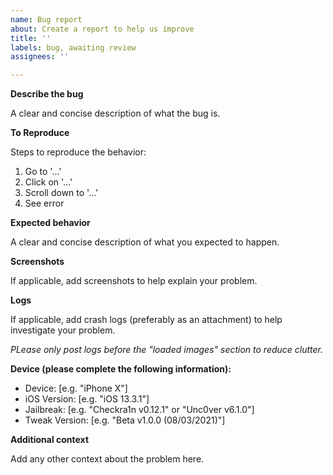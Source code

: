 ```yaml
---
name: Bug report
about: Create a report to help us improve
title: ''
labels: bug, awaiting review
assignees: ''

---
```


**Describe the bug**

A clear and concise description of what the bug is.

**To Reproduce**

Steps to reproduce the behavior:

1. Go to '...'
2. Click on '...'
3. Scroll down to '...'
4. See error

**Expected behavior**

A clear and concise description of what you expected to happen.

**Screenshots**

If applicable, add screenshots to help explain your problem.

**Logs**

If applicable, add crash logs (preferably as an attachment) to help investigate your problem.

*_PLease only post logs before the "loaded images" section to reduce clutter._*

**Device (please complete the following information):**

 - Device: [e.g. "iPhone X"]
 - iOS Version: [e.g. "iOS 13.3.1"]
 - Jailbreak: [e.g. "Checkra1n v0.12.1" or "Unc0ver v6.1.0"]
 - Tweak Version: [e.g. "Beta v1.0.0 (08/03/2021)"]

**Additional context**

Add any other context about the problem here.
